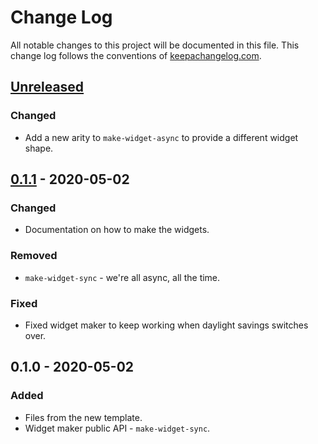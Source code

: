 # Change Log
All notable changes to this project will be documented in this file. This change log follows the conventions of [keepachangelog.com](http://keepachangelog.com/).

## [Unreleased]
### Changed
- Add a new arity to `make-widget-async` to provide a different widget shape.

## [0.1.1] - 2020-05-02
### Changed
- Documentation on how to make the widgets.

### Removed
- `make-widget-sync` - we're all async, all the time.

### Fixed
- Fixed widget maker to keep working when daylight savings switches over.

## 0.1.0 - 2020-05-02
### Added
- Files from the new template.
- Widget maker public API - `make-widget-sync`.

[Unreleased]: https://github.com/your-name/clj-raylib/compare/0.1.1...HEAD
[0.1.1]: https://github.com/your-name/clj-raylib/compare/0.1.0...0.1.1
